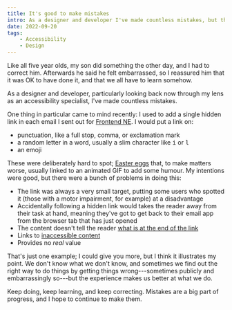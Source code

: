 ```yaml
---
title: It's good to make mistakes
intro: As a designer and developer I've made countless mistakes, but that's part of the reason I'm good at what I do.
date: 2022-09-20
tags:
    - Accessibility
    - Design
---
```


Like all five year olds, my son did something the other day, and I had to correct him. Afterwards he said he felt embarrassed, so I reassured him that it was OK to have done it, and that we all have to learn somehow.

As a designer and developer, particularly looking back now through my lens as an accessibility specialist, I've made countless mistakes.

One thing in particular came to mind recently: I used to add a single hidden link in each email I sent out for [Frontend NE](https://www.frontendne.co.uk). I would put a link on:

- punctuation, like a full stop, comma, or exclamation mark
- a random letter in a word, usually a slim character like <kbd>i</kbd> or <kbd>l</kbd>
- an emoji

These were deliberately hard to spot; [Easter eggs](https://en.wikipedia.org/wiki/Easter_egg_(media)) that, to make matters worse, usually linked to an animated GIF to add some humour. My intentions were good, but there were a bunch of problems in doing this:

- The link was always a very small target, putting some users who spotted it (those with a motor impairment, for example) at a disadvantage
- Accidentally following a hidden link would takes the reader away from their task at hand, meaning they've got to get back to their email app from the browser tab that has just opened
- The content doesn't tell the reader [what is at the end of the link](/blog/here-here-and-here)
- Links to [inaccessible content](/blog/accessible-animated-gifs-are-pointless)
- Provides no *real* value

That's just one example; I could give you more, but I think it illustrates my point. We don't know what we don't know, and sometimes we find out the right way to do things by getting things wrong---sometimes publicly and embarrassingly so---but the experience makes us better at what we do.

Keep doing, keep learning, and keep correcting. Mistakes are a big part of progress, and I hope to continue to make them.
